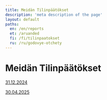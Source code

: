 ```yaml
---
title: Meidän Tilinpäätökset
description: 'meta description of the page'
layout: default
paths:
  en: /en/reports
  et: /aruanded
  fi: /fi/tilinpaatokset
  ru: /ru/godovye-otchety
---
```


# Meidän Tilinpäätökset

<a href="/doc/reports/31.12.2024.pdf" target="_blank">31.12.2024</a>

<a href="/doc/reports/30.04.2025.pdf" target="_blank">30.04.2025</a>
